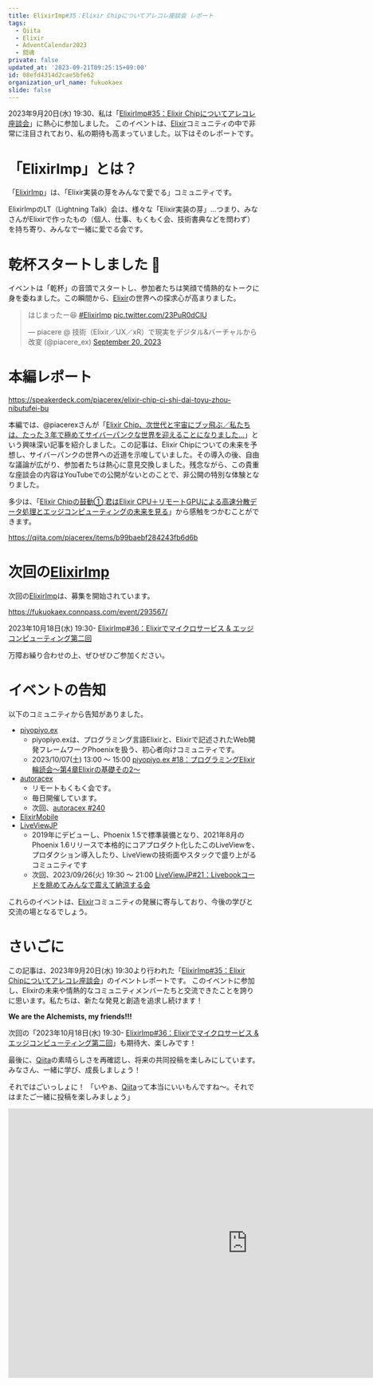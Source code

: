 ```yaml
---
title: ElixirImp#35：Elixir Chipについてアレコレ座談会 レポート
tags:
  - Qiita
  - Elixir
  - AdventCalendar2023
  - 闘魂
private: false
updated_at: '2023-09-21T09:25:15+09:00'
id: 08efd4314d2cae5bfe62
organization_url_name: fukuokaex
slide: false
---
```

2023年9月20日(水) 19:30、私は「[ElixirImp#35：Elixir Chipについてアレコレ座談会](https://fukuokaex.connpass.com/event/288072/)」に熱心に参加しました。
このイベントは、[Elixir](https://elixir-lang.org/)コミュニティの中で非常に注目されており、私の期待も高まっていました。以下はそのレポートです。

# 「ElixirImp」とは？

「[ElixirImp](https://fukuokaex.connpass.com/event/288072/)」は、「Elixir実装の芽をみんなで愛でる」コミュニティです。

ElixirImpのLT（Lightning Talk）会は、様々な「Elixir実装の芽」…つまり、みなさんがElixirで作ったもの（個人、仕事、もくもく会、技術書典などを問わず）を持ち寄り、みんなで一緒に愛でる会です。

# 乾杯スタートしました :beers:

イベントは「乾杯」の音頭でスタートし、参加者たちは笑顔で情熱的なトークに身を委ねました。この瞬間から、[Elixir](https://elixir-lang.org/)の世界への探求心が高まりました。

<blockquote class="twitter-tweet"><p lang="ja" dir="ltr">はじまったー😆 <a href="https://twitter.com/hashtag/ElixirImp?src=hash&amp;ref_src=twsrc%5Etfw">#ElixirImp</a> <a href="https://t.co/23PuR0dClU">pic.twitter.com/23PuR0dClU</a></p>&mdash; piacere @ 技術（Elixir／UX／xR）で現実をデジタル&amp;バーチャルから改変 (@piacere_ex) <a href="https://twitter.com/piacere_ex/status/1704445924674867219?ref_src=twsrc%5Etfw">September 20, 2023</a></blockquote> <script async src="https://platform.twitter.com/widgets.js" charset="utf-8"></script>

# 本編レポート

https://speakerdeck.com/piacerex/elixir-chip-ci-shi-dai-toyu-zhou-nibutufei-bu

本編では、@piacerexさんが「[Elixir Chip、次世代と宇宙にブッ飛ぶ／私たちは、たった３年で極めてサイバーパンクな世界を迎えることになりました…](https://speakerdeck.com/piacerex/elixir-chip-ci-shi-dai-toyu-zhou-nibutufei-bu)」という興味深い記事を紹介しました。この記事は、Elixir Chipについての未来を予想し、サイバーパンクの世界への近道を示唆していました。その導入の後、自由な議論が広がり、参加者たちは熱心に意見交換しました。残念ながら、この貴重な座談会の内容はYouTubeでの公開がないとのことで、非公開の特別な体験となりました。

多少は、「[Elixir Chipの鼓動① 君はElixir CPU＋リモートGPUによる高速分散データ処理とエッジコンピューティングの未来を見る](https://qiita.com/piacerex/items/b99baebf284243fb6d6b)」から感触をつかむことができます。

https://qiita.com/piacerex/items/b99baebf284243fb6d6b

# 次回の[ElixirImp](https://fukuokaex.connpass.com/event/288072/)

次回の[ElixirImp](https://fukuokaex.connpass.com/event/288072/)は、募集を開始されています。

https://fukuokaex.connpass.com/event/293567/

2023年10月18日(水) 19:30- [ElixirImp#36：Elixirでマイクロサービス & エッジコンピューティング第二回](https://fukuokaex.connpass.com/event/293567/)

万障お繰り合わせの上、ぜひぜひご参加ください。


# イベントの告知

以下のコミュニティから告知がありました。

- [piyopiyo.ex](https://piyopiyoex.connpass.com/)
  - piyopiyo.exは、プログラミング言語Elixirと、Elixirで記述されたWeb開発フレームワークPhoenixを扱う、初心者向けコミュニティです。
  - 2023/10/07(土) 13:00 〜 15:00 [piyopiyo.ex #18：プログラミングElixir輪読会〜第4章Elixirの基礎その2〜](https://piyopiyoex.connpass.com/event/297051/)
- [autoracex](https://autoracex.connpass.com/)
  - リモートもくもく会です。
  - 毎日開催しています。
  - 次回、[autoracex #240](https://autoracex.connpass.com/event/294623/)
- [ElixirMobile](https://fukuokaex.connpass.com/event/293996/)
- [LiveViewJP](https://liveviewjp.connpass.com/)
  - 2019年にデビューし、Phoenix 1.5で標準装備となり、2021年8月のPhoenix 1.6リリースで本格的にコアプロダクト化したこのLiveViewを、プロダクション導入したり、LiveViewの技術面やスタックで盛り上がるコミュニティです
  - 次回、2023/09/26(火) 19:30 〜 21:00 [LiveViewJP#21：Livebookコードを眺めてみんなで震えて納涼する会](https://liveviewjp.connpass.com/event/294500/)

これらのイベントは、[Elixir](https://elixir-lang.org/)コミュニティの発展に寄与しており、今後の学びと交流の場となるでしょう。


# さいごに

この記事は、2023年9月20日(水) 19:30より行われた「[ElixirImp#35：Elixir Chipについてアレコレ座談会](https://fukuokaex.connpass.com/event/288072/)」のイベントレポートです。
このイベントに参加し、Elixirの未来や情熱的なコミュニティメンバーたちと交流できたことを誇りに思います。私たちは、新たな発見と創造を追求し続けます！

**We are the Alchemists, my friends!!!**

次回の「2023年10月18日(水) 19:30- [ElixirImp#36：Elixirでマイクロサービス & エッジコンピューティング第二回](https://fukuokaex.connpass.com/event/293567/)」も期待大、楽しみです！

最後に、[Qiita](https://qiita.com/)の素晴らしさを再確認し、将来の共同投稿を楽しみにしています。みなさん、一緒に学び、成長しましょう！

それではごいっしょに！
「いやぁ、[Qiita](https://qiita.com/)って本当にいいもんですね～。それではまたご一緒に投稿を楽しみましょう」

<iframe width="960" height="540" src="https://www.youtube.com/embed/TsYL6oN8SXs" title="水野晴郎さん　映画って本当にいいもんですね" frameborder="0" allow="accelerometer; autoplay; clipboard-write; encrypted-media; gyroscope; picture-in-picture; web-share" allowfullscreen></iframe>

